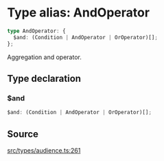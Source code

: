 # Type alias: AndOperator

```ts
type AndOperator: {
  $and: (Condition | AndOperator | OrOperator)[];
};
```

Aggregation and operator.

## Type declaration

### $and

```ts
$and: (Condition | AndOperator | OrOperator)[];
```

## Source

[src/types/audience.ts:261](https://github.com/torque-labs/torque-ts-sdk/blob/4377d91cff1aa0b27936cb53a23174cb35cc6c04/src/types/audience.ts#L261)
